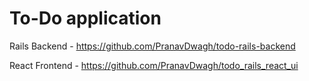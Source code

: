 # To-Do application

Rails Backend - https://github.com/PranavDwagh/todo-rails-backend

React Frontend - https://github.com/PranavDwagh/todo_rails_react_ui
